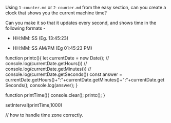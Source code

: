 Using `1-counter.md` or `2-counter.md` from the easy section, can you create a
clock that shows you the current machine time?

Can you make it so that it updates every second, and shows time in the following formats - 

 - HH:MM::SS (Eg. 13:45:23)

 - HH:MM::SS AM/PM (Eg 01:45:23 PM)
 
function printc(){
  let currentDate = new Date();
  // console.log(currentDate.getHours())
  // console.log(currentDate.getMinutes())
  // console.log(currentDate.getSeconds())
const answer = currentDate.getHours()+":"+currentDate.getMinutes()+":"+currentDate.getSeconds();
  console.log(answer);
}

function printTime(){
  console.clear();
  printc();
}

setInterval(printTime,1000)


// how to handle time zone correctly.
